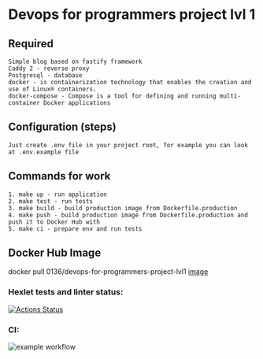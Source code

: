 # Devops for programmers project lvl 1

## Required
    Simple blog based on fastify framework 
    Caddy 2 - reverse proxy
    Postgresql - database
    docker - is containerization technology that enables the creation and use of Linux® containers.
    docker-compose - Compose is a tool for defining and running multi-container Docker applications

## Configuration (steps)
    Just create .env file in your project root, for example you can look at .env.example file

## Commands for work
    1. make up - run application
    2. make test - run tests
    3. make build - build production image from Dockerfile.production
    4. make push - build production image from Dockerfile.production and push it to Docker Hub with
    5. make ci - prepare env and run tests

## Docker Hub Image
docker pull 0136/devops-for-programmers-project-lvl1 [image](https://hub.docker.com/repository/docker/0136/devops-for-programmers-project-lvl1)

### Hexlet tests and linter status:
[![Actions Status](https://github.com/strdmitriy/devops-for-programmers-project-lvl1/workflows/hexlet-check/badge.svg)](https://github.com/strdmitriy/devops-for-programmers-project-lvl1/actions)

### CI:
![example workflow](https://github.com/strdmitriy/devops-for-programmers-project-lvl1/actions/workflows/push.yml/badge.svg)
